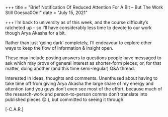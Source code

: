 +++
title = "Brief Notification Of Reduced Attention For A Bit – But The Work Still Goesxa0On!"
date = "July 15, 2021"

+++
I’m back to university as of this week, and the course difficulty’s
ratcheted up – so I’ll have considerably less time to devote to our work
though Arya Akasha for a bit.  
  
Rather than just ‘going dark’ completely, I’ll endeavour to explore
other ways to keep the flow of information & insight open.  
  
These may include posting answers to questions people have messaged to
ask which may prove of general interest as shorter-form pieces; or, for
that matter, doing another (and this time semi-regular) Q&A thread.  
  
Interested in ideas, thoughts and comments. Unenthused about having to
take time off from giving Arya Akasha the large share of my energy and
attention (and you guys don’t even see most of the effort, because much
of the research-work and person-to-person comms don’t translate into
published pieces 😛 ), but committed to seeing it through.  
  
\[-C.A.R.\]
